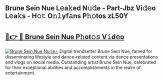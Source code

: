 ## Brune Sein Nue L𝚎a𝚔ed N𝚞𝚍e - Part-Jbz Vi𝚍𝚎o L𝚎a𝚔s - H𝚘𝚝 O𝚗𝚕yf𝚊ns P𝚑𝚘tos zL50Y

# <h2><a href="http://kfd9qa.oniu.top/?m=Brune+Sein+Nue">🔗👉 🔴 Brune Sein Nue P𝚑ot𝚘𝚜 V𝚒d𝚎o</a></h2>

[![Brune Sein Nue Nu𝚍e𝚜](https://i.imgur.com/0qMVB7G.gif)](http://kfd9qa.oniu.top/?m=Brune+Sein+Nue)
Digital trendsetter Brune Sein Nue, famed for disseminating lifestyle and dance-related content via dance presentations and vlogs on social media. Outstanding artist Brune Sein Nue, celebrated for their exceptional abilities and accomplishments in the realm of entertainment.  
